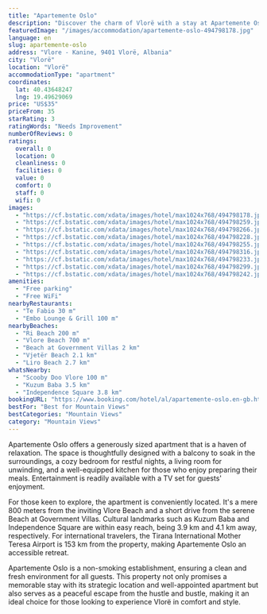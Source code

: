 ```yaml
---
title: "Apartemente Oslo"
description: "Discover the charm of Vlorë with a stay at Apartemente Oslo, a prime choice for travelers seeking both comfort and convenience."
featuredImage: "/images/accommodation/apartemente-oslo-494798178.jpg"
language: en
slug: apartemente-oslo
address: "Vlore - Kanine, 9401 Vlorë, Albania"
city: "Vlorë"
location: "Vlorë"
accommodationType: "apartment"
coordinates:
  lat: 40.43648247
  lng: 19.49629069
price: "US$35"
priceFrom: 35
starRating: 3
ratingWords: "Needs Improvement"
numberOfReviews: 0
ratings:
  overall: 0
  location: 0
  cleanliness: 0
  facilities: 0
  value: 0
  comfort: 0
  staff: 0
  wifi: 0
images:
  - "https://cf.bstatic.com/xdata/images/hotel/max1024x768/494798178.jpg?k=7449f6474087fb1369e232245a98aa0e7567ccc10b26b1d1afec6fda44986b77&o=&hp=1"
  - "https://cf.bstatic.com/xdata/images/hotel/max1024x768/494798259.jpg?k=957d16ef1f991d9b5f478a40a18934f991729ffcc018ee3347bd6c9825189f83&o=&hp=1"
  - "https://cf.bstatic.com/xdata/images/hotel/max1024x768/494798266.jpg?k=4d23ba1d6e004c1c657d455d0690a159a0eef3662ed31b7dccbe50f3bfb59c61&o=&hp=1"
  - "https://cf.bstatic.com/xdata/images/hotel/max1024x768/494798228.jpg?k=3f1c1e314989c2aafe2a701e70650f9a6850b6114feeab0167663be3a8ed3d1c&o=&hp=1"
  - "https://cf.bstatic.com/xdata/images/hotel/max1024x768/494798255.jpg?k=115df15a565699bccdfa07e8c83d8150c3d2c611e487eb2416d4c715545482f2&o=&hp=1"
  - "https://cf.bstatic.com/xdata/images/hotel/max1024x768/494798316.jpg?k=aa67b8e8665e7154fcf2d8b0aba14eee2eb22eb3322bcbee20f50ff15f2dc29e&o=&hp=1"
  - "https://cf.bstatic.com/xdata/images/hotel/max1024x768/494798233.jpg?k=0314c858070d251280d50ef14c1ade69cd8ceef45e17a7f993b7d3f3c35a442d&o=&hp=1"
  - "https://cf.bstatic.com/xdata/images/hotel/max1024x768/494798299.jpg?k=11a9358cf2179ad28130e7027812b6ab1213bc765358dd02b3fd9b4c25e524c0&o=&hp=1"
  - "https://cf.bstatic.com/xdata/images/hotel/max1024x768/494798242.jpg?k=1325010c21299aad6566a054dab739fc766d43eba08245d0378d0c6406a7f947&o=&hp=1"
amenities:
  - "Free parking"
  - "Free WiFi"
nearbyRestaurants:
  - "Te Fabio 30 m"
  - "Embo Lounge & Grill 100 m"
nearbyBeaches:
  - "Ri Beach 200 m"
  - "Vlore Beach 700 m"
  - "Beach at Government Villas 2 km"
  - "Vjetër Beach 2.1 km"
  - "Liro Beach 2.7 km"
whatsNearby:
  - "Scooby Doo Vlore 100 m"
  - "Kuzum Baba 3.5 km"
  - "Independence Square 3.8 km"
bookingURL: "https://www.booking.com/hotel/al/apartemente-oslo.en-gb.html?aid=8035640"
bestFor: "Best for Mountain Views"
bestCategories: "Mountain Views"
category: "Mountain Views"
---
```


Apartemente Oslo offers a generously sized apartment that is a haven of relaxation. The space is thoughtfully designed with a balcony to soak in the surroundings, a cozy bedroom for restful nights, a living room for unwinding, and a well-equipped kitchen for those who enjoy preparing their meals. Entertainment is readily available with a TV set for guests' enjoyment.

For those keen to explore, the apartment is conveniently located. It's a mere 800 meters from the inviting Vlore Beach and a short drive from the serene Beach at Government Villas. Cultural landmarks such as Kuzum Baba and Independence Square are within easy reach, being 3.9 km and 4.1 km away, respectively. For international travelers, the Tirana International Mother Teresa Airport is 153 km from the property, making Apartemente Oslo an accessible retreat.

Apartemente Oslo is a non-smoking establishment, ensuring a clean and fresh environment for all guests. This property not only promises a memorable stay with its strategic location and well-appointed apartment but also serves as a peaceful escape from the hustle and bustle, making it an ideal choice for those looking to experience Vlorë in comfort and style.